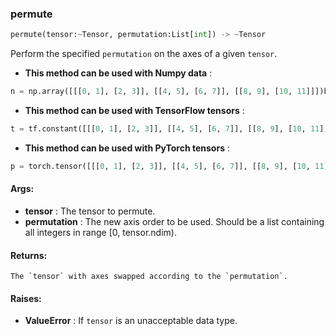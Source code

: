 

### permute
```python
permute(tensor:~Tensor, permutation:List[int]) -> ~Tensor
```
Perform the specified `permutation` on the axes of a given `tensor`.
* **This method can be used with Numpy data** : 
```python
n = np.array([[[0, 1], [2, 3]], [[4, 5], [6, 7]], [[8, 9], [10, 11]]])b = fe.backend.permute(n, [2, 0, 1])  # [[[0, 2], [4, 6], [8, 10]], [[1, 3], [5, 7], [9, 11]]]b = fe.backend.permute(n, [0, 2, 1])  # [[[0, 2], [1, 3]], [[4, 6], [5, 7]], [[8, 10], [9, 11]]]
```
* **This method can be used with TensorFlow tensors** : 
```python
t = tf.constant([[[0, 1], [2, 3]], [[4, 5], [6, 7]], [[8, 9], [10, 11]]])b = fe.backend.permute(t, [2, 0, 1])  # [[[0, 2], [4, 6], [8, 10]], [[1, 3], [5, 7], [9, 11]]]b = fe.backend.permute(t, [0, 2, 1])  # [[[0, 2], [1, 3]], [[4, 6], [5, 7]], [[8, 10], [9, 11]]]
```
* **This method can be used with PyTorch tensors** : 
```python
p = torch.tensor([[[0, 1], [2, 3]], [[4, 5], [6, 7]], [[8, 9], [10, 11]]])b = fe.backend.permute(p, [2, 0, 1])  # [[[0, 2], [4, 6], [8, 10]], [[1, 3], [5, 7], [9, 11]]]b = fe.backend.permute(P, [0, 2, 1])  # [[[0, 2], [1, 3]], [[4, 6], [5, 7]], [[8, 10], [9, 11]]]
```

#### Args:

* **tensor** :  The tensor to permute.
* **permutation** :  The new axis order to be used. Should be a list containing all integers in range [0, tensor.ndim).

#### Returns:
    The `tensor` with axes swapped according to the `permutation`.

#### Raises:

* **ValueError** :  If `tensor` is an unacceptable data type.